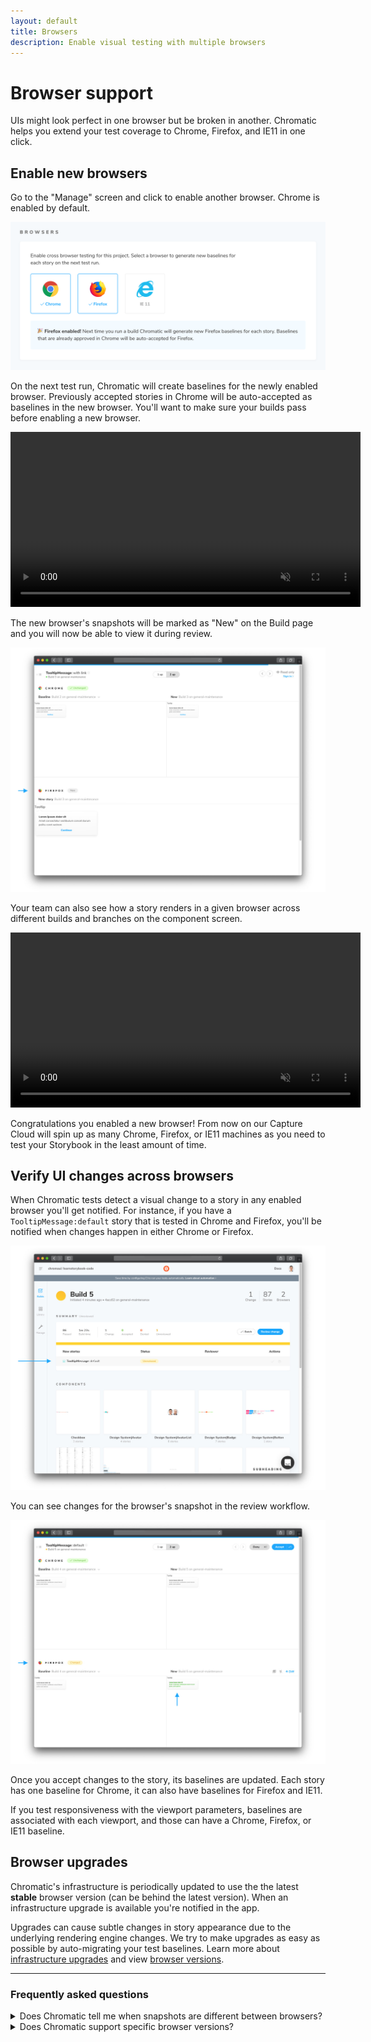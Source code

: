 ```yaml
---
layout: default
title: Browsers
description: Enable visual testing with multiple browsers
---
```


# Browser support

UIs might look perfect in one browser but be broken in another. Chromatic helps you extend your test coverage to Chrome, Firefox, and IE11 in one click.

## Enable new browsers

Go to the "Manage" screen and click to enable another browser. Chrome is enabled by default.

![Enable firefox in Chromatic](img/browser-managescreen-enable-firefox.png)

On the next test run, Chromatic will create baselines for the newly enabled browser. Previously accepted stories in Chrome will be auto-accepted as baselines in the new browser. You'll want to make sure your builds pass before enabling a new browser.

<video autoPlay muted playsInline loop width="560px" class="center">
  <source src="img/browser-buildscreen-multiple-browsers-inprogress.mp4" type="video/mp4" />
</video>

The new browser's snapshots will be marked as "New" on the Build page and you will now be able to view it during review.

![New Firefox snapshot in Chromatic](img/browser-snapshotscreen-new-firefox-snapshot.jpg)

Your team can also see how a story renders in a given browser across different builds and branches on the component screen.

<video autoPlay muted playsInline loop width="560px" class="center">
  <source src="img/browser-componentscreen-toggle-snapshots.mp4" type="video/mp4" />
</video>

Congratulations you enabled a new browser! From now on our Capture Cloud will spin up as many Chrome, Firefox, or IE11 machines as you need to test your Storybook in the least amount of time.

## Verify UI changes across browsers

When Chromatic tests detect a visual change to a story in any enabled browser you'll get notified. For instance, if you have a `TooltipMessage:default` story that is tested in Chrome and Firefox, you'll be notified when changes happen in either Chrome or Firefox.

![Notification of changes in Firefox snapshot](img/browser-buildscreen-notification.jpg)

You can see changes for the browser's snapshot in the review workflow.

![Changes in Firefox snapshot](img/browser-snapshotscreen-diff-in-firefox-snapshot.jpg)

Once you accept changes to the story, its baselines are updated. Each story has one baseline for Chrome, it can also have baselines for Firefox and IE11.

<div class="aside">If you test responsiveness with the viewport parameters, baselines are associated with each viewport, and those can have a Chrome, Firefox, or IE11 baseline.</div>

## Browser upgrades

Chromatic's infrastructure is periodically updated to use the the latest **stable** browser version (can be behind the latest version). When an infrastructure upgrade is available you're notified in the app.

Upgrades can cause subtle changes in story appearance due to the underlying rendering engine changes. We try to make upgrades as easy as possible by auto-migrating your test baselines. Learn more about [infrastructure upgrades](infrastructure-upgrades) and view [browser versions](infrastructure-release-notes).

---

### Frequently asked questions

<details>
<summary>Does Chromatic tell me when snapshots are different between browsers?</summary>

This has significant trade offs. Teams that try to verify consistency between browsers end up encountering false positives due to inherent browser/device/OS differences like anti-aliasing and font rendering. Or they require workarounds like loosening diff thresholds which result in false negatives.

Chromatic does not programmatically compare snapshots from different browsers against each other. Instead, we compare the snapshots for each browser against the baseline for that browser.

</details>

<details>
<summary>Does Chromatic support specific browser versions?</summary>

Chromatic does not support running tests on specific browser versions. During the course of building Chromatic's capture cloud, we found that not all browser versions are created equal. Some contain bugs that lead to rendering inconsistencies. Our aim at Chromatic is to take care of these messy details so that you don't have to and get consisntently flake free tests. 
  
We extensively test new browser versions and modify our infrastructure to handle quirks between them. Our goal is to provide you with the latest stable version of each of our supported browsers on a timely schedule with a painless upgrade experience between versions.

We don't maintain support for old browser versions in Chromatic since most users are upgraded to the lastest versions automatically and this simplifies our infrastructure and customer support.
</details>
